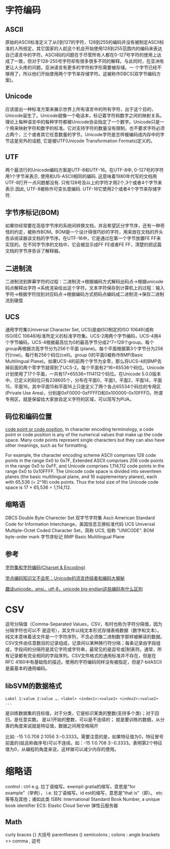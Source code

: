 # 字符编码

## ASCII

原始的ASCII标准定义了从0到127的字符，128到255的编码并没有被制定ASCII标准的人所规定，其它国家的人趁这个机会开始使用128到255范围内的编码来表达自己语言中的字符。ASCII码的问题在于尽管所有人都在0-127号字符的使用上达成了一致，但对于128-255号字符却有很多很多不同的解释。与此同时，在亚洲有更让人头疼的问题。亚洲语言有更多的字符和字形需要被存储。一 个字节已经不够用了，所以他们开始使用两个字节来存储字符。这被称作DBCS(双字节编码方案)。

## Unicode
应该提出一种标准方案来展示世界上所有语言中的所有字符，出于这个目的，Unicode诞生了。Unicode就像一个电话本，标记着字符和数字之间的映射关系。理论上每种语言中的每种字符都被Unicode协会指定了一个数字。Unicode只是一个用来映射字符和数字的标准。它对支持字符的数量没有限制，也不要求字符必须占两个，三个或者其它任意数量的字节。Unicode字符是怎样被编码成内存中的字节这是另外的话题, 它是被UTF(Unicode Transformation Formats)定义的。

## UTF
两个最流行的Unicode编码方案是UTF-8和UTF-16。在UTF-8中, 0-127号的字符用1个字节来表示, 使用和US-ASCII相同的编码. 这意味着1980年代写的文档用UTF-8打开一点问题都没有. 只有128号及以上的字符才用2个,3个或者4个字节来表示.因此, UTF-8被称作可变长度编码. UTF-16它使用2个或者4个字节来存储字符. 

## 字节序标记(BOM)
如果你经常要在高低字节序的系统间转换文档，并且希望区分字节序，还有一种奇怪的约定，被称作BOM。BOM是一个设计得很巧妙的字符，用来放在文档的开头告诉阅读器该文档的字节序。在UTF-16中，它是通过在第一个字节放置FE FF来实现的。在不同字节序的文档中，它会被显示成FF FE或者FE FF，清楚的把这篇文档的字节序告诉了解释器。

## 二进制流
二进制流到屏幕字符的过程：二进制流->根据编码方式解码出码点->根据unicode码点解释出字符->系统渲染绘出这个字符。文本字符保存到计算机上的过程：输入字符->根据字符找到对应码点->根据编码方式把码点编码成二进制流->保存二进制流到硬盘 

## UCS
通用字符集(Universal Character Set, UCS)是由ISO制定的ISO 10646(或称ISO/IEC 10646)标准所定义的标准字符集。UCS-2用两个字节编码，UCS-4用4个字节编码。UCS-4根据最高位为0的最高字节分成2^7=128个group。每个group再根据次高字节分为256个平面 (plane)。每个平面根据第3个字节分为256行(row)。每行有256个码位(cell)。group 0的平面0被称作BMP(Basic Multilingual Plane)。如果UCS-4的前两个字节为全零，那么将UCS-4的BMP去掉前面的两个零字节就得到了UCS-2。每个平面有2^16=65536个码位。Unicode计划使用了17个平面，一共有17×65536=1114112个码位。在Unicode 5.0.0版本中，已定义的码位只有238605个，分布在平面0，平面1，平面2，平面14，平面15，平面16。其中平面15和平面16上只是定义了两个各占65534个码位的专用区(Private Use Area)，分别是0xF0000-0xFFFFD和0x100000-0x10FFFD。所谓专用区，就是保留给大家放自定义字符的区域，可以简写为PUA。

## 码位和编码位置
[code point or code position](http://en.wikipedia.org/wiki/Code_point), In character encoding terminology, a code point or code position is any of the numerical values that make up the code space. Many code points represent single characters but they can also have other meanings, such as for formatting.

For example, the character encoding scheme ASCII comprises 128 code points in the range 0x0 to 0x7F, Extended ASCII comprises 256 code points in the range 0x0 to 0xFF, and Unicode comprises 1,114,112 code points in the range 0x0 to 0x10FFFF. The Unicode code space is divided into seventeen planes (the basic multilingual plane, and 16 supplementary planes), each with 65,536 (= 2^16) code points. Thus the total size of the Unicode code space is 17 × 65,536 = 1,114,112. 

## 缩略语
DBCS   Double Byte Charecter Set 双字节字符集
Ascii     American Standard Code for Information Interchange，美国信息互换标准代码 
UCS     Universal Multiple-Octet Coded Character Set，简称 UCS, 俗称 "UNICODE". 
BOM     byte-order mark 字节序标记 
BMP     Basic Multilingual Plane

## 参考
[字符集和字符编码(Charset & Encoding)](http://www.cnblogs.com/skynet/archive/2011/05/03/2035105.html)

[学点编码知识又不会死：Unicode的流言终结者和编码大揭秘](http://www.freebuf.com/articles/others-articles/25623.html) 

[趣谈unicode，ansi，utf-8，unicode big endian这些编码有什么区别](http://www.freebuf.com/articles/others-articles/25623.html)

# CSV

逗号分隔值（Comma-Separated Values，CSV，有时也称为字符分隔值，因为分隔字符也可以不 是逗号），其文件以纯文本形式存储表格数据（数字和文本）。纯文本意味着该文件是一个字符序列，不含必须像二进制数字那样被解读的数据。CSV文件由任意数目的记录组成，记录间以某种换行符分隔；每条记录由字段组成，字段间的分隔符是其它字符或字符串，最常见的是逗号或|制表符。通常，所有记录都有完全相同的字段序列。CSV文件格式的通用标准并不存在，但是在RFC 4180中有基础性的描述。使用的字符编码同样没有被指定，但是7-bitASCII是最基本的通用编码。

## libSVM的数据格式

`Label 1:value 2:value ….`
`<label> <index1>:<value1> <index2>:<value2> ...`

<label> 是训练数据集的目标值，对于分类，它是标识某类的整数(支持多个类)；对于回归，是任意实数。
<index> 是以1开始的整数，可以是不连续的；
<Value> 就是要训练的数据，从分类的角度来说就是特征值，数据之间用空格隔开

比如: -15 1:0.708 2:1056 3:-0.3333。需要注意的是，如果特征值为0，特征冒号前面的(姑且称做序号)可以不连续。如：-15 1:0.708 3:-0.3333。表明第2个特征值为0，从编程的角度来说，这样做可以减少内存的使用。

# 缩略语

control : ctrl
e.g. 拉丁语缩写。exempli gratia的缩写，意思是"for example"（举例），
i.e. 拉丁语缩写。id est的缩写，意思是"that is"（即）。
etc  等等及其他；诸如此类
ISBN: International Standard Book Number, a unique book identifier
ECS: Elastic Cloud Server  弹性云服务器	

## Math	

curly braces     {}    大括号
parentheses      ()	
semicolons       ;
colons           :
angle brackets   <>
comma            ,     逗号



